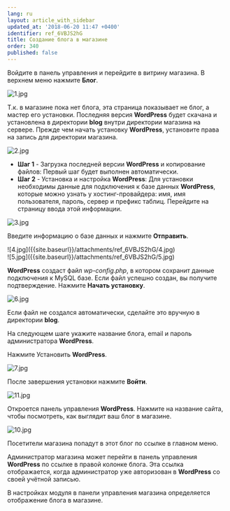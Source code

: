 ```yaml
---
lang: ru
layout: article_with_sidebar
updated_at: '2018-06-20 11:47 +0400'
identifier: ref_6VBJS2hG
title: Создание блога в магазине
order: 340
published: false
---
```

Войдите в панель управления и перейдите в витрину магазина. В верхнем меню нажмите **Блог**.

![1.jpg]({{site.baseurl}}/attachments/ref_6VBJS2hG/1.jpg)

Т.к. в магазине пока нет блога, эта страница показывает не блог, а мастер его установки. Последняя версия **WordPress** будет скачана и установлена в директории **blog** внутри директории магазина на сервере. Прежде чем начать установку **WordPress**, установите права на запись для директории магазина.

![2.jpg]({{site.baseurl}}/attachments/ref_6VBJS2hG/2.jpg)

- **Шаг 1** - Загрузка последней версии **WordPress** и копирование файлов: Первый шаг будет выполнен автоматически.
- **Шаг 2** - Установка и настройка  **WordPress**:  Для установки необходимы данные для подключения к базе данных **WordPress**, которые можно узнать у хостинг-провайдера: имя, имя пользователя, пароль, сервер и префикс таблиц. Перейдите на страницу ввода этой информации.

![3.jpg]({{site.baseurl}}/attachments/ref_6VBJS2hG/3.jpg)

Введите информацию о базе данных и нажмите **Отправить**.

<div class="ui stackable two column grid">
  <div class="column" markdown="span">![4.jpg]({{site.baseurl}}/attachments/ref_6VBJS2hG/4.jpg)
</div>
  <div class="column" markdown="span">![5.jpg]({{site.baseurl}}/attachments/ref_6VBJS2hG/5.jpg)
</div>
</div>

**WordPress** создаст файл _wp-config.php_, в котором сохранит данные подключения к MySQL базе. Если файл успешно создан, вы получите подтверждение. Нажмите **Начать установку**. 

![6.jpg]({{site.baseurl}}/attachments/ref_6VBJS2hG/6.jpg)

Если файл не создался автоматически, сделайте это вручную в директории **blog**.

На следующем шаге укажите название блога, email и пароль администратора **WordPress**.

Нажмите Установить **WordPress**.

![7.jpg]({{site.baseurl}}/attachments/ref_6VBJS2hG/7.jpg)

После завершения установки нажмите **Войти**.

![11.jpg]({{site.baseurl}}/attachments/ref_6VBJS2hG/11.jpg)

Откроется панель управления **WordPress**. Нажмите на название сайта, чтобы посмотреть, как выглядит ваш блог в магазине.

![10.jpg]({{site.baseurl}}/attachments/ref_6VBJS2hG/10.jpg)


Посетители магазина попадут в этот блог по ссылке в главном меню.

Администратор магазина может перейти в панель управления **WordPress** по ссылке в правой колонке блога. Эта ссылка отображается, когда администратор уже авторизован в **WordPress** со своей учётной записью.

В настройках модуля в панели управления магазина определяется отображение блога в магазине.
